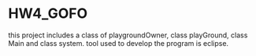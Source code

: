 # HW4_GOFO
this project includes a class of playgroundOwner, class playGround, class Main and class system.
tool used to develop the program is eclipse.
